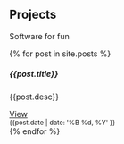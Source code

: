 <section class="py-5 text-center container">
  <div class="row py-lg-5">
    <div class="col-lg-6 col-md-8 mx-auto">
      <h1 class="fw-light">Projects</h1>
      <p class="lead text-muted">Software for fun</p>
    </div>
  </div>
</section>

<div class="container">
  <div class="row row-cols-sm-1 row-cols-md-3 g-4">
    {% for post in site.posts %}
      <div class="col d-flex align-items-stretch">
        <div class="card bg-dark" style="width: 18rem">
          <div class="card-body">
            <h5 class="card-title">{{post.title}}</h5>
            <p class="card-text small">{{post.desc}}</p>
          </div>
          <div class="card-footer">
            <div class="float-right">
              <a href="{{post.url}}" class="card-link">View</a>
            </div>
            <div class="float-left">
              <small class="text-muted">{{post.date | date: '%B %d, %Y' }}</small>
            </div>
          </div>
        </div>
      </div>
    {% endfor %}
  </div>
</div>